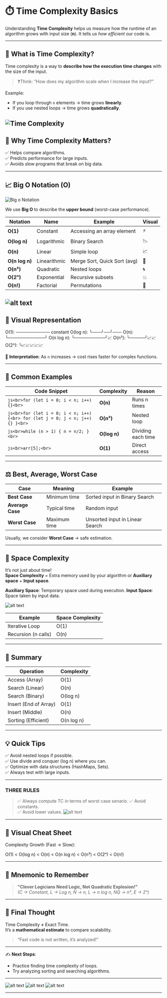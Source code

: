 # ⏱️ Time Complexity Basics

Understanding **Time Complexity** helps us measure how the runtime of an algorithm grows with input size (**n**). It tells us *how efficient* our code is.

---

## 📘 What is Time Complexity?

Time complexity is a way to **describe how the execution time changes** with the size of the input.

> ❓Think: “How does my algorithm scale when I increase the input?”

Example:
- If you loop through `n` elements → time grows **linearly**.
- If you use nested loops → time grows **quadratically**.


![Time Complexity](Images/image-1.png)
---

## 🧠 Why Time Complexity Matters?

✅ Helps compare algorithms.  
✅ Predicts performance for large inputs.  
✅ Avoids slow programs that break on big data.

---

## 📈 Big O Notation (O)

![Big o Notation](Images/image.png)

We use **Big O** to describe the **upper bound** (worst-case performance).

| Notation | Name | Example | Visual |
|-----------|------|----------|--------|
| **O(1)** | Constant | Accessing an array element | ⚡ |
| **O(log n)** | Logarithmic | Binary Search | 📉 |
| **O(n)** | Linear | Simple loop | 📈 |
| **O(n log n)** | Linearithmic | Merge Sort, Quick Sort (avg) | 🔀 |
| **O(n²)** | Quadratic | Nested loops | 🌀 |
| **O(2ⁿ)** | Exponential | Recursive subsets | 💥 |
| **O(n!)** | Factorial | Permutations | 🤯 |

![alt text](Images/image-3.png)
---

## 🧩 Visual Representation

O(1): ─────────── constant
O(log n): ╰───╯──╯───
O(n): ╰────────────╯
O(n log n): ╰──────────╯📈
O(n²): ╰─────╯📈📈
O(2ⁿ): ╰📈📈📈📈📈


🧭 **Interpretation**: As `n` increases → cost rises faster for complex functions.

---

## 🧮 Common Examples

| Code Snippet | Complexity | Reason |
|---------------|-------------|--------|
| ```js<br>for (let i = 0; i < n; i++) {}<br>``` | **O(n)** | Runs n times |
| ```js<br>for (let i = 0; i < n; i++) {<br> for (let j = 0; j < n; j++) {} }<br>``` | **O(n²)** | Nested loop |
| ```js<br>while (n > 1) { n = n/2; }<br>``` | **O(log n)** | Dividing each time |
| ```js<br>arr[5];<br>``` | **O(1)** | Direct access |

---

## ⚖️ Best, Average, Worst Case

| Case | Meaning | Example |
|------|----------|---------|
| **Best Case** | Minimum time | Sorted input in Binary Search |
| **Average Case** | Typical time | Random input |
| **Worst Case** | Maximum time | Unsorted input in Linear Search |

Usually, we consider **Worst Case** → safe estimation.

---

## 🧩 Space Complexity

It’s not just about time!  
**Space Complexity** = Extra memory used by your algorithm or **Auxiliary space** + **Input space**.

**Auxiliary Space**: Temporary space used during execution.
**Input Space**: Space taken by input data.

![alt text](Images/image-7.png)

| Example | Space Complexity |
|----------|------------------|
| Iterative Loop | O(1) |
| Recursion (n calls) | O(n) |

---

## 🧭 Summary

| Operation | Complexity |
|------------|-------------|
| Access (Array) | O(1) |
| Search (Linear) | O(n) |
| Search (Binary) | O(log n) |
| Insert (End of Array) | O(1) |
| Insert (Middle) | O(n) |
| Sorting (Efficient) | O(n log n) |

---

## 💡 Quick Tips

✅ Avoid nested loops if possible.  
✅ Use divide and conquer (log n) where you can.  
✅ Optimize with data structures (HashMaps, Sets).  
✅ Always test with large inputs.

---
### THREE RULES

>✅ Always compute TC in terms of worst case senario.
✅ Avoid constants.  
✅ Avoid lower values.
![alt text](Images/image-2.png)

---

## 🧭 Visual Cheat Sheet

Complexity Growth (Fast → Slow):

O(1) < O(log n) < O(n) < O(n log n) < O(n²) < O(2ⁿ) < O(n!)

---

## 🧠 Mnemonic to Remember

> **"Clever Logicians Need Logic, Not Quadratic Explosion!"**  
> *(C → Constant, L → Log n, N → n, L → n log n, NQ → n², E → 2ⁿ)*

---

## 🚀 Final Thought

Time Complexity ≠ Exact Time.  
It’s a **mathematical estimate** to compare scalability.

> “Fast code is not written, it’s analyzed!”

---

✍️ **Next Steps**:
- Practice finding time complexity of loops.
- Try analyzing sorting and searching algorithms.

---
![alt text](Images/image-4.png)
![alt text](Images/image-5.png)
![alt text](Images/image-6.png)

---
